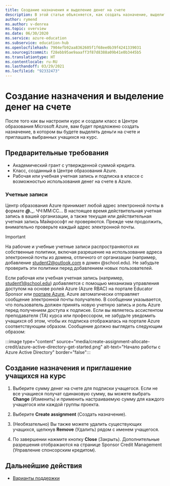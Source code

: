 ```yaml
---
title: Создание назначения и выделение денег на счете
description: В этой статье объясняется, как создать назначение, выделить деньги на счете и пригласить учащихся на курс в Центр образования Azure.
author: rymend
ms.author: v-denrea
ms.topic: overview
ms.date: 06/30/2020
ms.service: azure-education
ms.subservice: education-hub
ms.openlocfilehash: 7904efb92aa8362605f1f68ee0b39f4241339031
ms.sourcegitcommit: f28ebb95ae9aaaff3f87d8388a09b41e0b3445b5
ms.translationtype: HT
ms.contentlocale: ru-RU
ms.lasthandoff: 03/29/2021
ms.locfileid: "92332473"
---
```

# <a name="create-an-assignment-and-allocate-credit"></a>Создание назначения и выделение денег на счете

После того как вы настроили курс и создали класс в Центре образования Microsoft Azure, вам будет предложено создать назначение, в котором вы будете выделять деньги на счете и приглашать выбранных учащихся на курс.

## <a name="prerequisites"></a>Предварительные требования

- Академический грант с утвержденной суммой кредита.
- Класс, созданный в Центре образования Azure.
- Рабочая или учебная учетная запись и подписка в классе с возможностью использования денег на счете в Azure.

### <a name="accounts"></a>Учетные записи

Центр образования Azure принимает любой адрес электронной почты в формате _____@___.___. ЧЧ:ММ:СС... В настоящее время действительная учетная запись в вашей организации, а также текущая или действительная учетная запись Майкрософт *не* проверяются. Прежде чем продолжить, внимательно проверьте каждый адрес электронной почты.

> [!IMPORTANT]
> На рабочие и учебные учетные записи распространяются их собственные политики, включая разрешение на использование адреса электронной почты из домена, отличного от организации (например, добавление student2@outlook.com в домен @school.edu). Не забудьте проверить эти политики перед добавлением новых пользователей.

Если рабочая или учебная учетная запись (например, student1@school.edu) добавляется с помощью механизма управления доступом на основе ролей Azure (Azure RBAC) на портале Educator Sponsor или [портале Azure](https://portal.azure.com), Azure автоматически отправляет сообщение электронной почты получателю. В сообщении указывается, что пользователь должен принять новую учетную запись и роль Azure перед получением доступа к подписке. Если вы являетесь ассистентом преподавателя (TA) курса или профессором, не забудьте уведомить учащихся об этом, чтобы их подписка отображалась на портале Azure соответствующим образом. Сообщение должно выглядеть следующим образом:

:::image type="content" source="media/create-assignment-allocate-credit/azure-active-directory-get-started.png" alt-text="Начало работы с Azure Active Directory" border="false":::

## <a name="create-an-assignment-and-invite-students-to-the-course"></a>Создание назначения и приглашение учащихся на курс

1. Выберите сумму денег на счете для подписки учащегося. Если не все учащиеся получат одинаковую сумму, вы можете выбрать **Change** (Изменить) и применить настраиваемую сумму для каждого учащегося или каждой группы проекта.

1. Выберите **Create assignment** (Создать назначение).
1. (Необязательно) Вы также можете удалить существующих учащихся, щелкнув **Remove** (Удалить) рядом с именем учащегося.
1. По завершении нажмите кнопку **Close** (Закрыть). Дополнительные разрешения отображаются на странице Sponsor Credit Management (Управление спонсорским кредитом).

## <a name="next-steps"></a>Дальнейшие действия

- [Варианты поддержки](educator-service-desk.md)
